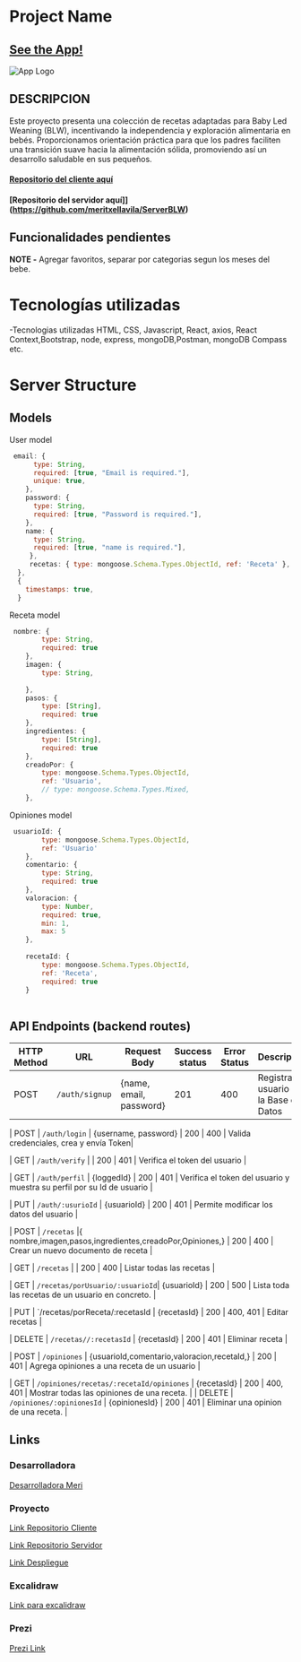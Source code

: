# Project Name

## [See the App!](https://sindientesblw.netlify.app/)

![App Logo](your-image-logo-path-or-name)

## DESCRIPCION

Este proyecto presenta una colección de recetas adaptadas para Baby Led Weaning (BLW), incentivando la independencia y exploración alimentaria en bebés. Proporcionamos orientación práctica para que los padres faciliten una transición suave hacia la alimentación sólida, promoviendo así un desarrollo saludable en sus pequeños.


#### [Repositorio del cliente aquí](https://github.com/meritxellavila/BLWCliente)
#### [Repositorio del servidor aquí]](https://github.com/meritxellavila/ServerBLW)

## Funcionalidades pendientes

**NOTE -** Agregar favoritos, separar por categorias segun los meses del bebe.


# Tecnologías utilizadas

-Tecnologias utilizadas HTML, CSS, Javascript, React, axios, React Context,Bootstrap, node, express, mongoDB,Postman, mongoDB Compass etc.


# Server Structure

## Models

User model

```javascript
 email: {
      type: String,
      required: [true, "Email is required."],
      unique: true,
    },
    password: {
      type: String,
      required: [true, "Password is required."],
    },
    name: {
      type: String,
      required: [true, "name is required."],
     },
     recetas: { type: mongoose.Schema.Types.ObjectId, ref: 'Receta' },
  },
  {
    timestamps: true,
  }
```

Receta model

```javascript
 nombre: {
        type: String,
        required: true
    },
    imagen: {
        type: String,
        
    },
    pasos: {
        type: [String],
        required: true
    },
    ingredientes: {
        type: [String],
        required: true
    },
    creadoPor: {
        type: mongoose.Schema.Types.ObjectId,
        ref: 'Usuario',
        // type: mongoose.Schema.Types.Mixed, 
    },
```

Opiniones model

```javascript
 usuarioId: {
        type: mongoose.Schema.Types.ObjectId,
        ref: 'Usuario'
    },
    comentario: {
        type: String,
        required: true
    },
    valoracion: {
        type: Number,
        required: true,
        min: 1,
        max: 5
    },
    
    recetaId: {
        type: mongoose.Schema.Types.ObjectId,
        ref: 'Receta',
        required: true
    }
 
```


## API Endpoints (backend routes)

| HTTP Method | URL                         | Request Body                 | Success status | Error Status | Description                                                    |
| ----------- | --------------------------- | ---------------------------- | -------------- | ------------ | -------------------------------------------------------------- |
| POST        | `/auth/signup`              | {name, email, password}      | 201            | 400          | Registra al usuario en la Base de Datos                           |

| POST        | `/auth/login`               | {username, password}         | 200            | 400          | Valida credenciales, crea y envía Token|

| GET         | `/auth/verify`              |                              | 200            | 401          | Verifica el token del usuario                                        |

| GET         | `/auth/perfil`              |       {loggedId}                       | 200            | 401          | Verifica el token del usuario y muestra su perfil por su Id de usuario                                       |


| PUT        | `/auth/:usurioId`              |       {usuarioId}                       | 200            | 401          |  Permite modificar los datos del usuario                                  |




| POST        | `/recetas` |{ nombre,imagen,pasos,ingredientes,creadoPor,Opiniones,}    | 200          | 400      |      Crear un nuevo documento de receta              |




| GET       | `/recetas`                     |                     | 200           | 400          | Listar todas las recetas                                |



| GET         | `/recetas/porUsuario/:usuarioId`|          {usuarioId}                    | 200            | 500   | Lista toda las recetas de un usuario en concreto.                                      |



| PUT         | `/recetas/porReceta/:recetasId            |         {recetasId}         | 200         | 400, 401     | Editar recetas                                            |


| DELETE      | `/recetas//:recetasId`             |             {recetasId}        | 200            | 401          | Eliminar receta                                         |


| POST         | `/opiniones`             |    {usuarioId,comentario,valoracion,recetaId,}       | 200     | 401     | Agrega opiniones a una receta  de un usuario                                   |


| GET        | `/opiniones/recetas/:recetaId/opiniones`                  |         {recetasId}                        | 200            | 400, 401     | Mostrar todas las opiniones de una receta.                                       |
| DELETE      | `/opiniones/:opinionesId`          |            {opinionesId}                  | 200            | 401          | Eliminar una opinion de una receta. 
                                  |
  
## Links

### Desarrolladora

[Desarrolladora Meri](https://github.com/meritxellavila)

### Proyecto

[Link Repositorio  Cliente](https://github.com/meritxellavila/BLWCliente)

[Link Repositorio Servidor](https://github.com/meritxellavila/ServerBLW)

[Link Despliegue](https://sindientesblw.netlify.app/)

### Excalidraw

[Link para excalidraw](https://excalidraw.com/#json=XpwsBgkx4CfmtTI6AHuwU,BYpUT6Yha0PCzm9U8tclZA)


### Prezi

[Prezi Link](https://prezi.com/p/edit/kvkjjnqgqeyh/)